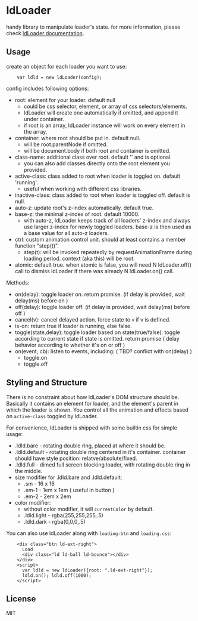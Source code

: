 # ldLoader

handy library to manipulate loader's state. for more information, please check [ldLoader documentation](https://loading.io/lib/loader/).


## Usage

create an object for each loader you want to use:

````
    var ldld = new ldLoader(config);
````


config includes following options:

 * root: element for your loader. default null
   - could be css selector, element, or array of css selectors/elements.
   - ldLoader will create one automatically if omitted, and append it under container.
   - if root is an array, ldLoader instance will work on every element in the array.
 * container: where root should be put in. default null.
   - will be root.parentNode if omitted.
   - will be document.body if both root and container is omitted.
 * class-name: additional class over root. default '' and is optional.
   - you can also add classes directly onto the root element you provided.
 * active-class: class added to root when loader is toggled on. default 'running'.
   - useful when working with different css libraries.
 * inactive-class: class added to root when loader is toggled off. default is null.
 * auto-z: update root's z-index automatically. default true.
 * base-z: the minimal z-index of root. default 10000.
   - with auto-z, ldLoader keeps track of all loaders' z-index and always use larger z-index for newly toggled loaders. base-z is then used as a base value for all auto-z loaders.
 * ctrl: custom animation control unit. should at least contains a member function "step(t)".
   - step(t): will be invoked repeatedly by requestAnimationFrame during loading period. context (aka this) will be root.
 * atomic: default true. when atomic is false, you will need N ldLoader.off() call to dismiss ldLoader if there was already N ldLoader.on() call.

Methods:
 * on(delay): toggle loader on. return promise. (if delay is provided, wait delay(ms) before on )
 * off(delay): toggle loader off. (if delay is provided, wait delay(ms) before off )
 * cancel(v): cancel delayed action. force state to `v` if v is defined.
 * is-on: return true if loader is running, else false.
 * toggle(state,delay): toggle loader based on state(true/false). toggle according to current state if state is omitted. return promise ( delay behavior according to whether it's on or off )
 * on(event, cb): listen to events, including: ( TBD? conflict with on(delay) )
   - toggle.on
   - toggle.off

## Styling and Structure

There is no constraint about how ldLoader's DOM structure should be. Basically it contains an element for loader, and the element's parent in which the loader is shown. You control all the animation and effects based on ```active-class``` toggled by ldLoader.

For convenience, ldLoader is shipped with some builtin css for simple usage:

 * .ldld.bare - rotating double ring, placed at where it should be.
 * .ldld.default - rotating double ring centered in it's container. container should have style position: relatve/absolute/fixed.
 * .ldld.full - dimed full screen blocking loader, with rotating double ring in the middle.
 * size modifier for .ldld.bare  and .ldld.default:
   * .sm - 16 x 16
   * .em-1 - 1em x 1em ( useful in button )
   * .em-2 - 2em x 2em
 * color modifier:
   * without color modifier, it will `currentColor` by default.
   * .ldld.light - rgba(255,255,255,.5)
   * .ldld.dark - rgba(0,0,0,.5)

You can also use ldLoader along with ```loading-btn``` and ```loading.css```:

```
    <div class="btn ld-ext-right">
      Load
      <div class="ld ld-ball ld-bounce"></div>
    </div>
    <script>
      var ldld = new ldLoader({root: ".ld-ext-right"});
      ldld.on(); ldld.off(1000);
    </script>
```
 

## License

MIT
